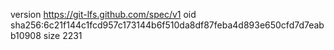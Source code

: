 version https://git-lfs.github.com/spec/v1
oid sha256:6c21f144c1fcd957c173144b6f510da8df87feba4d893e650cfd7d7eabb10908
size 2231
